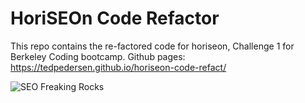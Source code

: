 # HoriSEOn Code Refactor

This repo contains the re-factored code for horiseon, Challenge 1 for Berkeley Coding bootcamp. Github pages: https://tedpedersen.github.io/horiseon-code-refact/

![SEO Freaking Rocks](https://github.com/tedpedersen/horiseon-code-refact/blob/master/assets/images/readme.png)
